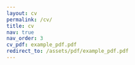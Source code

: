 ```yaml
---
layout: cv
permalink: /cv/
title: cv
nav: true
nav_order: 3
cv_pdf: example_pdf.pdf
redirect_to: /assets/pdf/example_pdf.pdf
---
```

